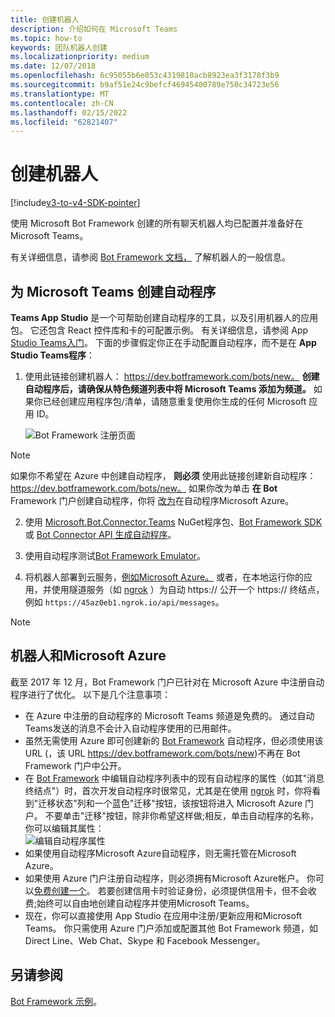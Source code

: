 ```yaml
---
title: 创建机器人
description: 介绍如何在 Microsoft Teams
ms.topic: how-to
keywords: 团队机器人创建
ms.localizationpriority: medium
ms.date: 12/07/2018
ms.openlocfilehash: 6c95055b6e053c4319810acb8923ea3f3178f3b9
ms.sourcegitcommit: b9af51e24c9befcf46945400789e750c34723e56
ms.translationtype: MT
ms.contentlocale: zh-CN
ms.lasthandoff: 02/15/2022
ms.locfileid: "62821407"
---
```

# <a name="create-a-bot"></a>创建机器人

[!include[v3-to-v4-SDK-pointer](~/includes/v3-to-v4-pointer-bots.md)]

使用 Microsoft Bot Framework 创建的所有聊天机器人均已配置并准备好在 Microsoft Teams。

有关详细信息，请参阅 [Bot Framework 文档，](/azure/bot-service/?view=azure-bot-service-3.0&preserve-view=true) 了解机器人的一般信息。

## <a name="create-a-bot-for-microsoft-teams"></a>为 Microsoft Teams 创建自动程序

**Teams App Studio** 是一个可帮助创建自动程序的工具，以及引用机器人的应用包。 它还包含 React 控件库和卡的可配置示例。 有关详细信息，请参阅 App [Studio Teams入门](~/concepts/build-and-test/app-studio-overview.md)。 下面的步骤假定你正在手动配置自动程序，而不是在 **App Studio Teams程序**：

1. 使用此链接创建机器人： https://dev.botframework.com/bots/new。 **创建自动程序后，请确保从特色频道列表中将 Microsoft Teams 添加为频道。** 如果你已经创建应用程序包/清单，请随意重复使用你生成的任何 Microsoft 应用 ID。

   ![Bot Framework 注册页面](~/assets/images/bots/bfregister.png)

> [!NOTE]
> 如果你不希望在 Azure 中创建自动程序， **则必须** 使用此链接创建新自动程序： https://dev.botframework.com/bots/new。 如果你改为单击 **在 Bot** Framework 门户创建自动程序，你将 [改为](#bots-and-microsoft-azure)在自动程序Microsoft Azure。

2. 使用 [Microsoft.Bot.Connector.Teams](https://www.nuget.org/packages/Microsoft.Bot.Connector.Teams) NuGet程序包、[Bot Framework SDK](https://github.com/microsoft/botframework-sdk) 或 [Bot Connector API 生成自动程序](/bot-framework/rest-api/bot-framework-rest-connector-api-reference)。

3. 使用自动程序测试[Bot Framework Emulator](/bot-framework/debug-bots-emulator)。

4. 将机器人部署到云服务，[例如Microsoft Azure。](https://azure.microsoft.com/) 或者，在本地运行你的应用，并使用隧道服务（如 [ngrok](https://ngrok.com) ）为自动 https:// 公开一个 https:// 终结点，例如 `https://45az0eb1.ngrok.io/api/messages`。

> [!NOTE]
> ## <a name="bots-and-microsoft-azure"></a>机器人和Microsoft Azure
> 截至 2017 年 12 月，Bot Framework 门户已针对在 Microsoft Azure 中注册自动程序进行了优化。 以下是几个注意事项：
>
> * 在 Azure 中注册的自动程序的 Microsoft Teams 频道是免费的。 通过自动Teams发送的消息不会计入自动程序使用的已用邮件。
> * 虽然无需使用 Azure 即可创建新的 [Bot Framework](https://dev.botframework.com/bots/new) 自动程序，但必须使用该 URL (，该 URL https://dev.botframework.com/bots/new)不再在 Bot Framework 门户中公开。
> * 在 [Bot Framework](https://dev.botframework.com/bots) 中编辑自动程序列表中的现有自动程序的属性（如其"消息终结点"）时，首次开发自动程序时很常见，尤其是在使用 [ngrok](https://ngrok.com) 时，你将看到"迁移状态"列和一个蓝色"迁移"按钮，该按钮将进入 Microsoft Azure 门户。 不要单击"迁移"按钮，除非你希望这样做;相反，单击自动程序的名称，你可以编辑其属性：</br>
   ![编辑自动程序属性](~/assets/images/bots/bf-migrate-bot-to-azure.png)
> * 如果使用自动程序Microsoft Azure自动程序，则无需托管在Microsoft Azure。
> * 如果使用 Azure 门户注册自动程序，则必须拥有Microsoft Azure帐户。 你可以[免费创建一个](https://azure.microsoft.com/free/)。 若要创建信用卡时验证身份，必须提供信用卡，但不会收费;始终可以自由地创建自动程序并使用Microsoft Teams。
> * 现在，你可以直接使用 App Studio 在应用中注册/更新应用和Microsoft Teams。 你只需使用 Azure 门户添加或配置其他 Bot Framework 频道，如 Direct Line、Web Chat、Skype 和 Facebook Messenger。

## <a name="see-also"></a>另请参阅

[Bot Framework 示例](https://github.com/Microsoft/BotBuilder-Samples/blob/master/README.md)。